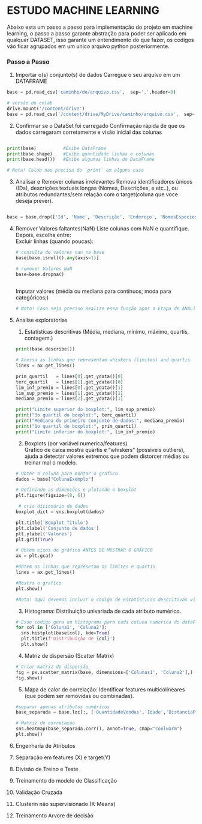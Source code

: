 # ESTUDO MACHINE LEARNING

Abaixo esta um passo a passo para implementação do projeto em machine learning, o passo a passo garante abstração para poder ser aplicado em qualquer DATASET, isso garante um entendimento do que fazer, os codigos vão ficar agrupados em um unico arquivo python posteriormente.

### Passo a Passo

1. Importar o(s) conjunto(s) de dados
    Carregue o seu arquivo em um DATAFRAME
```python
base = pd.read_csv('caminho/do/arquivo.csv',  sep=',',header=0)

# versão do colab
drive.mount('/content/drive')
base = pd.read_csv('/content/drive/MyDrive/caminho/arquivo.csv',  sep=',',header=0)
```

2. Confirmar se o DataSet foi carregado
    Confirmação rápida de que os dados carregaram corretamente e visão inicial das colunas
```python

print(base)          #Exibe DataFrame
print(base.shape)    #Exibe quantidade linhas e colunas
print(base.head())   #Exibe algumas linhas do DataFrame

# Nota! Colab nao precisa do `print` em alguns caso
```

3. Analisar e Remover colunas irrelevantes
    Remova identificadores únicos (IDs), descrições textuais longas (Nomes, Descrições, e etc..), ou atributos redundantes/sem relação com o target(coluna que voce deseja prever).
```python

base = base.drop(['Id', 'Name', 'Descrição', 'Endereço', 'NomesEspecies', 'Ticket'], axis=1)
```

4. Remover Valores faltantes(NaN)
    Liste colunas com NaN e quantifique. Depois, escolha entre:<br>
    Excluir linhas (quando poucas):

    ```python
    # consulta de valores nan na base
    base[base.isnull().any(axis=1)]

    # remover Valores NaN
    base=base.dropna()
  
    ```
    
   Imputar valores (média ou mediana para contínuos; moda para categóricos;)
   
    ```python
    # Nota! Caso seja preciso Realize essa função apos a Etapa de ANALISE EXPLORATORIAS

    ```
5. Analise exploratorias
    1. Estatísticas descritivas (Média, mediana, mínimo, máximo, quartis, contagem.)
  
    ```python
    print(base.describe())

    # Acessa as linhas que representam whiskers (limites) and quartis
    lines = ax.get_lines()

    prim_quartil   = lines[0].get_ydata()[0]
    terc_quartil   = lines[1].get_ydata()[0]
    lim_inf_premio = lines[0].get_ydata()[1]
    lim_sup_premio = lines[1].get_ydata()[1]
    mediana_premio = lines[2].get_ydata()[1]

    print("Limite superior do boxplot:", lim_sup_premio)
    print("3o quartil do boxplot:", terc_quartil)
    print("Mediana do primeiro conjunto de dados:", mediana_premio)
    print("1o quartil do boxplot:", prim_quartil)
    print("Limite inferior do boxplot:", lim_inf_premio)
    ```  
      2.  Boxplots (por variável numerica/features)<br>
     Gráfico de caixa mostra quartis e “whiskers” (possíveis outliers), ajuda a detectar valores extremos que podem distorcer médias ou treinar mal o modelo.


    ```python
    # Obter a coluna para montar o grafico
    dados = base["ColunaExemplo"]

    # Definindo as dimensões e plotando o boxplot
    plt.figure(figsize=(8, 6))

     # cria dicionário de dados
    boxplot_dict = sns.boxplot(dados)

    plt.title('Boxplot Titulo')
    plt.xlabel('Conjunto de dados')
    plt.ylabel('Valores')
    plt.grid(True)

    # Obtem eixos do gráfico ANTES DE MOSTRAR O GRÁFICO
    ax = plt.gca()

    #Obtem as linhas que represetam os limites e quartis
    lines = ax.get_lines()

    #Mostra o grafico
    plt.show()

    #Nota! aqui devemos incluir o codigo de Estatísticas descritivas visto anteriormente
    ```
    
    3. Histograma: Distribuição univariada de cada atributo numérico.
    ```python
    # Esse codigo gera um histograma para cada coluna numerica do dataFrame
    for col in ['Coluna1', 'Coluna2']:
      sns.histplot(base[col], kde=True)
      plt.title(f'Distribuição de {col}')
      plt.show()
    ```
    4. Matriz de dispersão (Scatter Matrix)
    ```python
   # Criar matriz de dispersão
    fig = px.scatter_matrix(base, dimensions=['Colunas1', 'Coluna2'],)
    fig.show()
    ```
    5. Mapa de calor de correlação: Identificar features multicolineares (que podem ser removidas ou combinadas).
     ```python
    #separar apenas atributos numéricos
    base_separada = base.loc[:, ['QuantidadeVendas','Idade','DistanciaPercorrida']]

    # Matriz de correlação
    sns.heatmap(base_separada.corr(), annot=True, cmap="coolwarm")
    plt.show()
    ```  
   
6. Engenharia de Atributos

7. Separação em features (X) e target(Y)

8. Divisão de Treino e Teste
11. Treinamento do modelo de Classificação
12. Validação Cruzada
13. Clusterin não supervisionado (K-Means)
14. Treinamento Arvore de decisão


